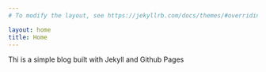 ```yaml
---
# To modify the layout, see https://jekyllrb.com/docs/themes/#overriding-theme-defaults

layout: home
title: Home
---
```


Thi is a simple blog built with Jekyll and Github Pages

